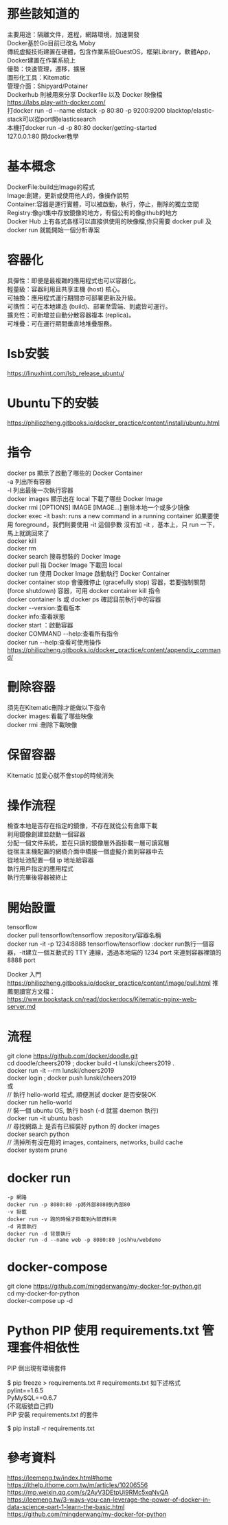 # 那些該知道的  
主要用途：隔離文件，進程，網路環境，加速開發  
Docker基於Go目前已改名 Moby  
傳統虛擬技術建置在硬體，包含作業系統GuestOS，框架Library，軟體App，Docker建置在作業系統上  
優勢：快速管理，遷移，擴展  
圖形化工具：Kitematic   
管理介面：Shipyard/Potainer  
Dockerhub 則被用來分享 Dockerfile 以及 Docker 映像檔  
https://labs.play-with-docker.com/  
打docker run -d --name elstack -p 80:80 -p 9200:9200 blacktop/elastic-stack可以從port開elasticsearch  
本機打docker run -d -p 80:80 docker/getting-started  
127.0.0.1:80 開docker教學  

# 基本概念  
DockerFile:build出Image的程式  
Image:創建，更新或使用他人的，像操作說明    
Container:容器是運行實體，可以被啟動，執行，停止，刪除的獨立空間  
Registry:像git集中存放鏡像的地方，有個公有的像github的地方  
Docker Hub 上有各式各樣可以直接供使用的映像檔,你只需要 docker pull 及 docker run 就能開始一個分析專案  

# 容器化  
具彈性：即便是最複雜的應用程式也可以容器化。  
輕量級：容器利用且共享主機 (host) 核心。  
可抽換：應用程式運行期間亦可部署更新及升級。  
可㩦性：可在本地建造 (build)、部署至雲端、到處皆可運行。  
擴充性：可新增並自動分散容器複本 (replica)。  
可堆疊：可在運行期間垂直地堆疊服務。  

# lsb安裝
https://linuxhint.com/lsb_release_ubuntu/  

# Ubuntu下的安裝  
https://philipzheng.gitbooks.io/docker_practice/content/install/ubuntu.html  

# 指令 
docker ps 顯示了啟動了哪些的 Docker Container   
-a 列出所有容器  
-l 列出最後一次執行容器  
docker images 顯示出在 local 下載了哪些 Docker Image  
docker rmi [OPTIONS] IMAGE [IMAGE...] 删除本地一个或多少镜像  
docker exec -it <docker-id> bash:  runs a new command in a running container  如果要使用 foreground，我們則要使用 -it 這個參數 沒有加 -it ，基本上，只 run 一下，馬上就跳回來了  
docker kill <docker-id>  
docker rm <docker-id>  
docker search 搜尋想裝的 Docker Image    
docker pull 指 Docker Image 下載回 local  
docker run 使用 Docker Image 啟動執行 Docker Container  
docker container stop 會優雅停止 (gracefully stop) 容器，若要強制關閉 (force shutdown) 容器，可用 docker container kill <container> 指令  
docker container ls 或 docker ps 確認目前執行中的容器  
docker --version:查看版本  
docker info:查看狀態  
docker start ：啟動容器  
docker COMMAND --help:查看所有指令  
docker run --help:查看可使用操作  
https://philipzheng.gitbooks.io/docker_practice/content/appendix_command/  

# 刪除容器
須先在Kitematic刪除才能做以下指令  
docker images:看載了哪些映像  
docker rmi <IMAGE ID>:刪除下載映像  
  
# 保留容器  
Kitematic 加愛心就不會stop的時候消失  

# 操作流程  
檢查本地是否存在指定的鏡像，不存在就從公有倉庫下載  
利用鏡像創建並啟動一個容器  
分配一個文件系統，並在只讀的鏡像層外面掛載一層可讀寫層  
從宿主主機配置的網橋介面中橋接一個虛擬介面到容器中去  
從地址池配置一個 ip 地址給容器  
執行用戶指定的應用程式  
執行完畢後容器被終止  

# 開始設置  
tensorflow  
docker pull tensorflow/tensorflow :repository/容器名稱  
docker run -it -p 1234:8888 tensorflow/tensorflow :docker run執行一個容器，-it建立一個互動式的 TTY 連線，透過本地端的 1234 port 來連到容器裡頭的 8888 port

Docker 入門
https://philipzheng.gitbooks.io/docker_practice/content/image/pull.html
推薦閱讀官方文檔：  
https://www.bookstack.cn/read/dockerdocs/Kitematic-nginx-web-server.md  

# 流程
git clone https://github.com/docker/doodle.git  
cd doodle/cheers2019 ; docker build -t lunski/cheers2019 .  
docker run -it --rm lunski/cheers2019  
docker login ; docker push lunski/cheers2019  
或  
// 執行 hello-world 程式, 順便測試 docker 是否安裝OK  
docker run hello-world  
// 裝一個 ubuntu OS, 執行 bash (-d 就當 daemon 執行)  
docker run -it ubuntu bash  
// 尋找網路上 是否有已經裝好 python 的 docker images  
docker search python  
// 清掉所有沒在用的 images, containers, networks, build cache  
docker system prune  

# docker run
```
-p 網路
docker run -p 8080:80 -p將外部8080到內部80
-v 掛載
docker run -v 跑的時候才掛載到內部資料夾
-d 背景執行
docker run -d 背景執行
docker run -d --name web -p 8080:80 joshhu/webdemo
```

# docker-compose  
git clone https://github.com/mingderwang/my-docker-for-python.git  
cd my-docker-for-python  
docker-compose up -d  

# Python PIP 使用 requirements.txt 管理套件相依性
PIP 倒出現有環境套件  

$ pip freeze > requirements.txt # requirements.txt 如下述格式  
pylint==1.6.5  
PyMySQL==0.6.7  
(不寫版號自己抓)  
PIP 安裝 requirements.txt 的套件  

$ pip install -r requirements.txt


# 參考資料  
https://leemeng.tw/index.html#home  
https://ithelp.ithome.com.tw/m/articles/10206556  
https://mp.weixin.qq.com/s/2AyV3DEtpUi9RMc5xqNvQA  
https://leemeng.tw/3-ways-you-can-leverage-the-power-of-docker-in-data-science-part-1-learn-the-basic.html  
https://github.com/mingderwang/my-docker-for-python  
